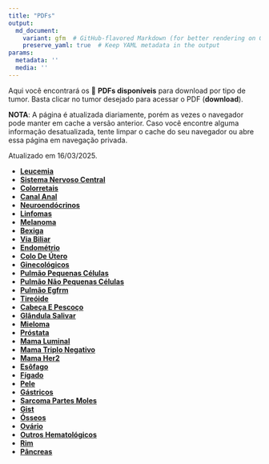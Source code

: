 ```yaml
---
title: "PDFs"
output: 
  md_document:
    variant: gfm  # GitHub-flavored Markdown (for better rendering on GitHub)
    preserve_yaml: true  # Keep YAML metadata in the output
params:
  metadata: ''
  media: ''
---
```


<script async src="https://scripts.simpleanalyticscdn.com/latest.js"></script>

Aqui você encontrará os 📝 **PDFs disponíveis** para download por tipo
de tumor. Basta clicar no tumor desejado para acessar o PDF
(**download**).

**NOTA**: A página é atualizada diariamente, porém as vezes o navegador
pode manter em cache a versão anterior. Caso você encontre alguma
informação desatualizada, tente limpar o cache do seu navegador ou abre
essa página em navegação privada.

Atualizado em 16/03/2025.

- [**Leucemia**](https://coeoralmeds-e768.restdb.io/media/67d65fe7f63b80480014ca5b?download=true)
- [**Sistema Nervoso
  Central**](https://coeoralmeds-e768.restdb.io/media/67d65fe9f63b80480014ca5f?download=true)
- [**Colorretais**](https://coeoralmeds-e768.restdb.io/media/67d65febf63b80480014ca64?download=true)
- [**Canal
  Anal**](https://coeoralmeds-e768.restdb.io/media/67d65fecf63b80480014ca65?download=true)
- [**Neuroendócrinos**](https://coeoralmeds-e768.restdb.io/media/67d65fedf63b80480014ca67?download=true)
- [**Linfomas**](https://coeoralmeds-e768.restdb.io/media/67d65feef63b80480014ca69?download=true)
- [**Melanoma**](https://coeoralmeds-e768.restdb.io/media/67d65feff63b80480014ca6b?download=true)
- [**Bexiga**](https://coeoralmeds-e768.restdb.io/media/67d65ff1f63b80480014ca6d?download=true)
- [**Via
  Biliar**](https://coeoralmeds-e768.restdb.io/media/67d65ff2f63b80480014ca6f?download=true)
- [**Endométrio**](https://coeoralmeds-e768.restdb.io/media/67d65ff3f63b80480014ca71?download=true)
- [**Colo De
  Útero**](https://coeoralmeds-e768.restdb.io/media/67d65ff4f63b80480014ca73?download=true)
- [**Ginecológicos**](https://coeoralmeds-e768.restdb.io/media/67d65ff5f63b80480014ca75?download=true)
- [**Pulmão Pequenas
  Células**](https://coeoralmeds-e768.restdb.io/media/67d65ff6f63b80480014ca77?download=true)
- [**Pulmão Não Pequenas
  Células**](https://coeoralmeds-e768.restdb.io/media/67d65ff8f63b80480014ca7c?download=true)
- [**Pulmão
  Egfrm**](https://coeoralmeds-e768.restdb.io/media/67d65ff9f63b80480014ca7e?download=true)
- [**Tireóide**](https://coeoralmeds-e768.restdb.io/media/67d65ffbf63b80480014ca82?download=true)
- [**Cabeça E
  Pescoço**](https://coeoralmeds-e768.restdb.io/media/67d65ffdf63b80480014ca84?download=true)
- [**Glândula
  Salivar**](https://coeoralmeds-e768.restdb.io/media/67d65ffef63b80480014ca86?download=true)
- [**Mieloma**](https://coeoralmeds-e768.restdb.io/media/67d65ffff63b80480014ca88?download=true)
- [**Próstata**](https://coeoralmeds-e768.restdb.io/media/67d66000f63b80480014ca8a?download=true)
- [**Mama
  Luminal**](https://coeoralmeds-e768.restdb.io/media/67d66003f63b80480014ca8f?download=true)
- [**Mama Triplo
  Negativo**](https://coeoralmeds-e768.restdb.io/media/67d66004f63b80480014ca91?download=true)
- [**Mama
  Her2**](https://coeoralmeds-e768.restdb.io/media/67d66006f63b80480014ca93?download=true)
- [**Esôfago**](https://coeoralmeds-e768.restdb.io/media/67d66007f63b80480014ca95?download=true)
- [**Fígado**](https://coeoralmeds-e768.restdb.io/media/67d66008f63b80480014ca96?download=true)
- [**Pele**](https://coeoralmeds-e768.restdb.io/media/67d66009f63b80480014ca98?download=true)
- [**Gástricos**](https://coeoralmeds-e768.restdb.io/media/67d6600af63b80480014ca9a?download=true)
- [**Sarcoma Partes
  Moles**](https://coeoralmeds-e768.restdb.io/media/67d6600bf63b80480014ca9c?download=true)
- [**Gist**](https://coeoralmeds-e768.restdb.io/media/67d6600cf63b80480014ca9e?download=true)
- [**Ósseos**](https://coeoralmeds-e768.restdb.io/media/67d6600df63b80480014caa0?download=true)
- [**Ovário**](https://coeoralmeds-e768.restdb.io/media/67d6600ff63b80480014caa2?download=true)
- [**Outros
  Hematológicos**](https://coeoralmeds-e768.restdb.io/media/67d66010f63b80480014caa4?download=true)
- [**Rim**](https://coeoralmeds-e768.restdb.io/media/67d66011f63b80480014caa6?download=true)
- [**Pâncreas**](https://coeoralmeds-e768.restdb.io/media/67d66012f63b80480014caa8?download=true)
